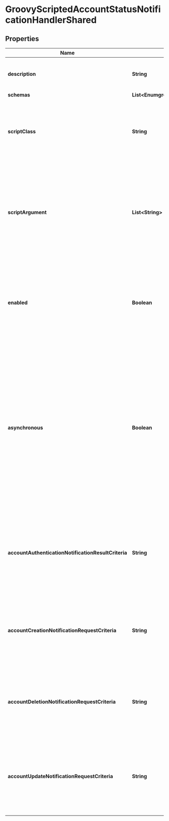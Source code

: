 

# GroovyScriptedAccountStatusNotificationHandlerShared


## Properties

| Name | Type | Description | Notes |
|------------ | ------------- | ------------- | -------------|
|**description** | **String** | A description for this Account Status Notification Handler |  [optional] |
|**schemas** | **List&lt;EnumgroovyScriptedAccountStatusNotificationHandlerSchemaUrn&gt;** |  |  |
|**scriptClass** | **String** | The fully-qualified name of the Groovy class providing the logic for the Groovy Scripted Account Status Notification Handler. |  |
|**scriptArgument** | **List&lt;String&gt;** | The set of arguments used to customize the behavior for the Scripted Account Status Notification Handler. Each configuration property should be given in the form &#39;name&#x3D;value&#39;. |  [optional] |
|**enabled** | **Boolean** | Indicates whether the Account Status Notification Handler is enabled. Only enabled handlers are invoked whenever a related event occurs in the server. |  |
|**asynchronous** | **Boolean** | Indicates whether the server should attempt to invoke this Account Status Notification Handler in a background thread so that any potentially-expensive processing (e.g., performing network communication to deliver a message) will not delay processing for the operation that triggered the notification. |  [optional] |
|**accountAuthenticationNotificationResultCriteria** | **String** | A result criteria object that identifies which successful bind operations should result in account authentication notifications for this handler. |  [optional] |
|**accountCreationNotificationRequestCriteria** | **String** | A request criteria object that identifies which add requests should result in account creation notifications for this handler. |  [optional] |
|**accountDeletionNotificationRequestCriteria** | **String** | A request criteria object that identifies which delete requests should result in account deletion notifications for this handler. |  [optional] |
|**accountUpdateNotificationRequestCriteria** | **String** | A request criteria object that identifies which modify and modify DN requests should result in account update notifications for this handler. |  [optional] |



